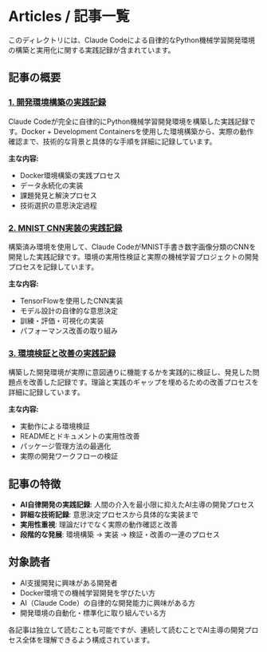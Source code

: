 # Articles / 記事一覧

このディレクトリには、Claude Codeによる自律的なPython機械学習開発環境の構築と実用化に関する実践記録が含まれています。

## 記事の概要

### [1. 開発環境構築の実践記録](./1_make_environment.md)
Claude Codeが完全に自律的にPython機械学習開発環境を構築した実践記録です。Docker + Development Containersを使用した環境構築から、実際の動作確認まで、技術的な背景と具体的な手順を詳細に記録しています。

**主な内容:**
- Docker環境構築の実践プロセス
- データ永続化の実装
- 課題発見と解決プロセス
- 技術選択の意思決定過程

### [2. MNIST CNN実装の実践記録](./2_mnist_cnn_implementation.md)
構築済み環境を使用して、Claude CodeがMNIST手書き数字画像分類のCNNを開発した実践記録です。環境の実用性検証と実際の機械学習プロジェクトの開発プロセスを記録しています。

**主な内容:**
- TensorFlowを使用したCNN実装
- モデル設計の自律的な意思決定
- 訓練・評価・可視化の実装
- パフォーマンス改善の取り組み

### [3. 環境検証と改善の実践記録](./3_environment_validation.md)
構築した開発環境が実際に意図通りに機能するかを実践的に検証し、発見した問題点を改善した記録です。理論と実践のギャップを埋めるための改善プロセスを詳細に記録しています。

**主な内容:**
- 実動作による環境検証
- READMEとドキュメントの実用性改善
- パッケージ管理方法の最適化
- 実際の開発ワークフローの検証

## 記事の特徴

- **AI自律開発の実践記録**: 人間の介入を最小限に抑えたAI主導の開発プロセス
- **詳細な技術記録**: 意思決定プロセスから具体的な実装まで
- **実用性重視**: 理論だけでなく実際の動作確認と改善
- **段階的な発展**: 環境構築 → 実装 → 検証・改善の一連のプロセス

## 対象読者

- AI支援開発に興味がある開発者
- Docker環境での機械学習開発を学びたい方
- AI（Claude Code）の自律的な開発能力に興味がある方
- 開発環境の自動化・標準化に取り組んでいる方

各記事は独立して読むことも可能ですが、連続して読むことでAI主導の開発プロセス全体を理解できるよう構成されています。